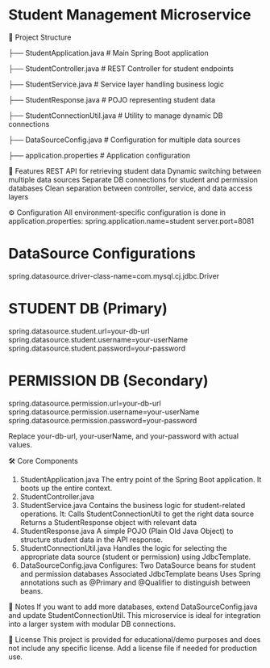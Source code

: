 # Student Management Microservice

📁 Project Structure

├── StudentApplication.java         # Main Spring Boot application

├── StudentController.java          # REST Controller for student endpoints

├── StudentService.java             # Service layer handling business logic

├── StudentResponse.java            # POJO representing student data

├── StudentConnectionUtil.java      # Utility to manage dynamic DB connections

├── DataSourceConfig.java           # Configuration for multiple data sources

├── application.properties          # Application configuration

🚀 Features
REST API for retrieving student data
Dynamic switching between multiple data sources
Separate DB connections for student and permission databases
Clean separation between controller, service, and data access layers

⚙️ Configuration
All environment-specific configuration is done in application.properties:
spring.application.name=student
server.port=8081

# DataSource Configurations
spring.datasource.driver-class-name=com.mysql.cj.jdbc.Driver

# STUDENT DB (Primary)
spring.datasource.student.url=your-db-url
spring.datasource.student.username=your-userName
spring.datasource.student.password=your-password

# PERMISSION DB (Secondary)
spring.datasource.permission.url=your-db-url
spring.datasource.permission.username=your-userName
spring.datasource.permission.password=your-password

Replace your-db-url, your-userName, and your-password with actual values.

🛠️ Core Components
1. StudentApplication.java
The entry point of the Spring Boot application. It boots up the entire context.
2. StudentController.java
3. StudentService.java
Contains the business logic for student-related operations. It:
Calls StudentConnectionUtil to get the right data source
Returns a StudentResponse object with relevant data
4. StudentResponse.java
A simple POJO (Plain Old Java Object) to structure student data in the API response.
5. StudentConnectionUtil.java
Handles the logic for selecting the appropriate data source (student or permission) using JdbcTemplate.
6. DataSourceConfig.java
Configures:
Two DataSource beans for student and permission databases
Associated JdbcTemplate beans
Uses Spring annotations such as @Primary and @Qualifier to distinguish between beans.

📌 Notes
If you want to add more databases, extend DataSourceConfig.java and update StudentConnectionUtil.
This microservice is ideal for integration into a larger system with modular DB connections.

📄 License
This project is provided for educational/demo purposes and does not include any specific license. Add a license file if needed for production use.


